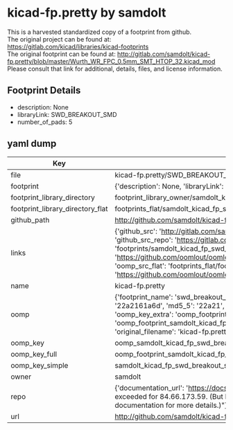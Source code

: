 # kicad-fp.pretty by samdolt  
This is a harvested standardized copy of a footprint from github.  
The original project can be found at:  
https://gitlab.com/kicad/libraries/kicad-footprints  
The original footprint can be found at:
http://gitlab.com/samdolt/kicad-fp.pretty/blob/master/Wurth_WR_FPC_0.5mm_SMT_HTOP_32.kicad_mod
Please consult that link for additional, details, files, and license information.  
## Footprint Details
* description: None  
* libraryLink: SWD_BREAKOUT_SMD  
* number_of_pads: 5  
## yaml dump  
| Key | Value |  
| --- | --- |  
| file | kicad-fp.pretty/SWD_BREAKOUT_SMD.kicad_mod |  
| footprint | {'description': None, 'libraryLink': 'SWD_BREAKOUT_SMD', 'number_of_pads': 5} |  
| footprint_library_directory | footprint_library_owner/samdolt_kicad-fp.pretty |  
| footprint_library_directory_flat | footprints_flat/samdolt_kicad_fp_swd_breakout_smd/working |  
| github_path | http://github.com/samdolt/kicad-fp.pretty/blob/master/SWD_BREAKOUT_SMD.kicad_mod |  
| links | {'github_src': 'http://gitlab.com/samdolt/kicad-fp.pretty/blob/master/Wurth_WR_FPC_0.5mm_SMT_HTOP_32.kicad_mod', 'github_src_repo': 'https://gitlab.com/kicad/libraries/kicad-footprints', 'oomp_bot': 'footprints/samdolt_kicad_fp_swd_breakout_smd/working', 'oomp_bot_github': 'https://github.com/oomlout/oomlout_oomp_footprint_bot/tree/main/footprints/samdolt_kicad_fp_swd_breakout_smd/working', 'oomp_src_flat': 'footprints_flat/footprints_flat/samdolt_kicad_fp_swd_breakout_smd/working', 'oomp_src_flat_github': 'https://github.com/oomlout/oomlout_oomp_footprint_src/tree/main/footprints_flat/samdolt_kicad_fp_swd_breakout_smd/working'} |  
| name | kicad-fp.pretty |  
| oomp | {'footprint_name': 'swd_breakout_smd', 'library_name': 'kicad_fp', 'md5': '22a2161a6d982bba64c15d3174858d48', 'md5_10': '22a2161a6d', 'md5_5': '22a21', 'md5_6': '22a216', 'oomp_key': 'oomp_samdolt_kicad_fp_swd_breakout_smd', 'oomp_key_extra': 'oomp_footprint_samdolt_kicad_fp_swd_breakout_smd', 'oomp_key_full': 'oomp_footprint_samdolt_kicad_fp_swd_breakout_smd_22a216', 'oomp_key_simple': 'samdolt_kicad_fp_swd_breakout_smd', 'original_filename': 'kicad-fp.pretty/SWD_BREAKOUT_SMD.kicad_mod', 'owner_name': 'samdolt'} |  
| oomp_key | oomp_samdolt_kicad_fp_swd_breakout_smd |  
| oomp_key_full | oomp_footprint_samdolt_kicad_fp_swd_breakout_smd |  
| oomp_key_simple | samdolt_kicad_fp_swd_breakout_smd |  
| owner | samdolt |  
| repo | {'documentation_url': 'https://docs.github.com/rest/overview/resources-in-the-rest-api#rate-limiting', 'message': "API rate limit exceeded for 84.66.173.59. (But here's the good news: Authenticated requests get a higher rate limit. Check out the documentation for more details.)"} |  
| url | http://github.com/samdolt/kicad-fp.pretty |  

